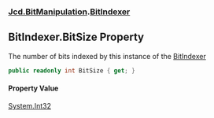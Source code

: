 ### [Jcd.BitManipulation](Jcd.BitManipulation.md 'Jcd.BitManipulation').[BitIndexer](Jcd.BitManipulation.BitIndexer.md 'Jcd.BitManipulation.BitIndexer')

## BitIndexer.BitSize Property

The number of bits indexed by this instance of the [BitIndexer](Jcd.BitManipulation.BitIndexer.md 'Jcd.BitManipulation.BitIndexer')

```csharp
public readonly int BitSize { get; }
```

#### Property Value
[System.Int32](https://docs.microsoft.com/en-us/dotnet/api/System.Int32 'System.Int32')